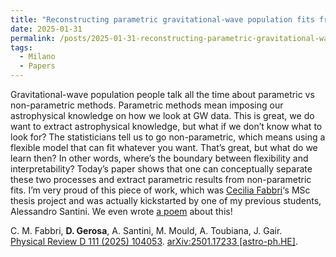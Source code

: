 ```yaml
---
title: "Reconstructing parametric gravitational-wave population fits from non-parametric results without refitting the data"
date: 2025-01-31
permalink: /posts/2025-01-31-reconstructing-parametric-gravitational-wave-population-fits-from-non-parametric-results-without-refitting-the-data
tags:
  - Milano
  - Papers
---
```


Gravitational-wave population people talk all the time about parametric vs non-parametric methods. Parametric methods mean imposing our astrophysical knowledge on how we look at GW data. This is great, we do want to extract astrophysical knowledge, but what if we don’t know what to look for? The statisticians tell us to go non-parametric, which means using a flexible model that can fit whatever you want. That’s great, but what do we learn then? In other words, where’s the boundary between flexibility and interpretability? Today’s paper shows that one can conceptually separate these two processes and extract parametric results from non-parametric fits. I’m very proud of this piece of work, which was [Cecilia Fabbri]( /posts/2024-09-20-cecilia-et-al)‘s MSc thesis project and was actually kickstarted by one of my previous students, Alessandro Santini. We even wrote [a poem](/posts/2024-06-23-one-population-fit-to-rule-them-all) about this!

C. M. Fabbri, **D. Gerosa**, A. Santini, M. Mould, A. Toubiana, J. Gair.\
[Physical Review D 111 (2025) 104053](https://journals.aps.org/prd/abstract/10.1103/PhysRevD.111.104053). [arXiv:2501.17233 [astro-ph.HE]](https://arxiv.org/abs/2501.17233).